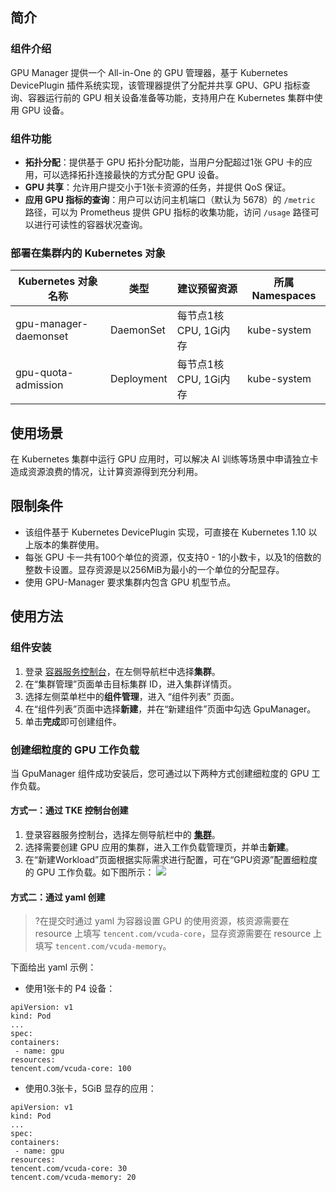 
## 简介 

### 组件介绍

GPU Manager 提供一个 All-in-One 的 GPU 管理器，基于 Kubernetes DevicePlugin 插件系统实现，该管理器提供了分配并共享 GPU、GPU 指标查询、容器运行前的 GPU 相关设备准备等功能，支持用户在 Kubernetes 集群中使用 GPU 设备。

### 组件功能
- **拓扑分配**：提供基于 GPU 拓扑分配功能，当用户分配超过1张 GPU 卡的应用，可以选择拓扑连接最快的方式分配 GPU 设备。
- **GPU 共享**：允许用户提交小于1张卡资源的任务，并提供 QoS 保证。
- **应用 GPU 指标的查询**：用户可以访问主机端口（默认为 5678）的 `/metric` 路径，可以为 Prometheus 提供 GPU 指标的收集功能，访问 `/usage` 路径可以进行可读性的容器状况查询。

### 部署在集群内的 Kubernetes 对象


| Kubernetes 对象名称        | 类型         | 建议预留资源 | 所属 Namespaces |
| --------------------- | ---------- | ------ | ------------ |
| gpu-manager-daemonset | DaemonSet  | 每节点1核 CPU, 1Gi内存     | kube-system  |
| gpu-quota-admission   | Deployment | 每节点1核 CPU, 1Gi内存      | kube-system  |

## 使用场景 

在 Kubernetes 集群中运行 GPU 应用时，可以解决 AI 训练等场景中申请独立卡造成资源浪费的情况，让计算资源得到充分利用。

## 限制条件
- 该组件基于 Kubernetes DevicePlugin 实现，可直接在 Kubernetes 1.10 以上版本的集群使用。
-  每张 GPU 卡一共有100个单位的资源，仅支持0 - 1的小数卡，以及1的倍数的整数卡设置。显存资源是以256MiB为最小的一个单位的分配显存。
- 使用 GPU-Manager 要求集群内包含 GPU 机型节点。



## 使用方法

### 组件安装
1. 登录 [容器服务控制台](https://console.qcloud.com/tke2)，在左侧导航栏中选择**集群**。
2. 在“集群管理”页面单击目标集群 ID，进入集群详情页。
3. 选择左侧菜单栏中的**组件管理**，进入 “组件列表” 页面。
4. 在“组件列表”页面中选择**新建**，并在“新建组件”页面中勾选 GpuManager。
5. 单击**完成**即可创建组件。



### 创建细粒度的 GPU 工作负载
当 GpuManager 组件成功安装后，您可通过以下两种方式创建细粒度的 GPU 工作负载。

#### 方式一：通过 TKE 控制台创建
1. 登录容器服务控制台，选择左侧导航栏中的 **[集群](https://console.cloud.tencent.com/tke2/cluster)**。
2. 选择需要创建 GPU 应用的集群，进入工作负载管理页，并单击**新建**。
3. 在“新建Workload”页面根据实际需求进行配置，可在“GPU资源”配置细粒度的 GPU 工作负载。如下图所示：
![](https://main.qcloudimg.com/raw/044d6ab9a8c17611f761024c26b6dfde.png)

#### 方式二：通过 yaml 创建
>?在提交时通过 yaml 为容器设置 GPU 的使用资源，核资源需要在 resource 上填写 `tencent.com/vcuda-core`，显存资源需要在 resource 上填写 `tencent.com/vcuda-memory`。

下面给出 yaml 示例：
- 使用1张卡的 P4 设备：
```
apiVersion: v1
kind: Pod
...
spec:
containers:
 - name: gpu
resources:
tencent.com/vcuda-core: 100
```
- 使用0.3张卡，5GiB 显存的应用：
```
apiVersion: v1
kind: Pod
...
spec:
containers:
 - name: gpu
resources:
tencent.com/vcuda-core: 30
tencent.com/vcuda-memory: 20
```

